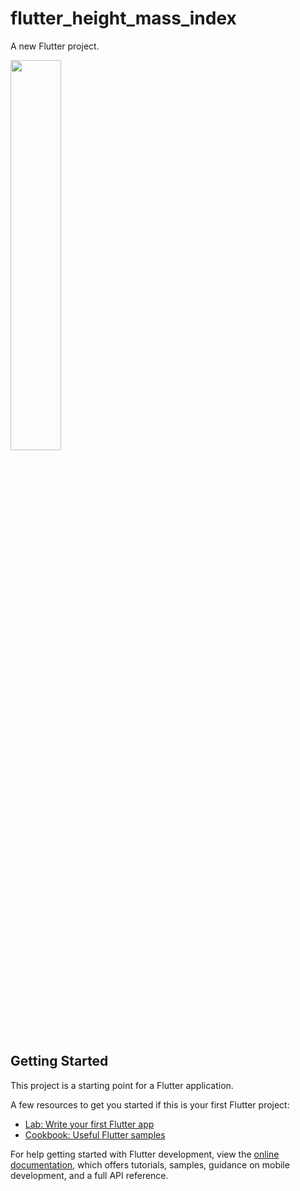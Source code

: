 # flutter_height_mass_index

A new Flutter project.

<img src="https://user-images.githubusercontent.com/19665296/209876330-22527709-d450-47b7-902e-d9d34055eadf.png" width="40%">

## Getting Started

This project is a starting point for a Flutter application.

A few resources to get you started if this is your first Flutter project:

- [Lab: Write your first Flutter app](https://docs.flutter.dev/get-started/codelab)
- [Cookbook: Useful Flutter samples](https://docs.flutter.dev/cookbook)

For help getting started with Flutter development, view the
[online documentation](https://docs.flutter.dev/), which offers tutorials,
samples, guidance on mobile development, and a full API reference.
